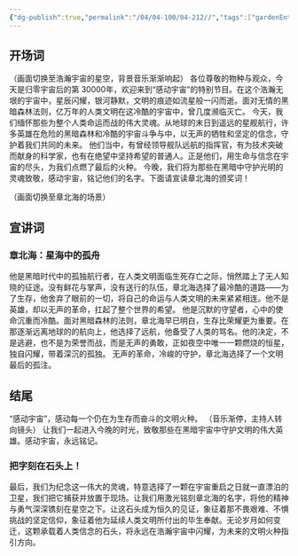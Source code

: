 ```yaml
---
{"dg-publish":true,"permalink":"/04/04-100/04-212//","tags":["gardenEntry"]}
---
```


## 开场词
（画面切换至浩瀚宇宙的星空，背景音乐渐渐响起）
各位尊敬的物种与观众，今天是归零宇宙后的第 30000年，欢迎来到“感动宇宙”的特别节目。在这个浩瀚无垠的宇宙中，星辰闪耀，银河静默，文明的痕迹如流星般一闪而逝。面对无情的黑暗森林法则，亿万年的人类文明在这冷酷的宇宙中，曾几度濒临灭亡。
今天，我们缅怀那些为整个人类命运而战的伟大灵魂。从地球的末日到遥远的星舰航行，许多英雄在危险的黑暗森林和冷酷的宇宙斗争与中，以无声的牺牲和坚定的信念，守护着我们共同的未来。
他们当中，有曾经领导舰队远航的指挥官，有为技术突破而献身的科学家，也有在绝望中坚持希望的普通人。正是他们，用生命与信念在宇宙的尽头，为我们点燃了最后的火种。
今晚，我们将为那些在黑暗中守护光明的灵魂致敬，感动宇宙，铭记他们的名字。下面请宣读章北海的颁奖词！

（画面切换至章北海的场景）
## 宣讲词
### 章北海：星海中的孤舟
他是黑暗时代中的孤独航行者，在人类文明面临生死存亡之际，悄然踏上了无人知晓的征途。没有鲜花与掌声，没有送行的队伍，章北海选择了最冷酷的道路——为了生存，他舍弃了眼前的一切，将自己的命运与人类文明的未来紧紧相连。他不是英雄，却以无声的革命，扛起了整个世界的希望。
他是沉默的守望者，心中的使命沉重而冷酷。面对黑暗森林的法则，章北海早已明白，生存比荣耀更为重要。在那逐渐远离地球的的航向上，他选择了远航，他备受了人类的骂名。他的决定，不是逃避，也不是为荣誉而战，而是无声的勇敢，正如夜空中唯一一颗燃烧的恒星，独自闪耀，带着深沉的孤独。
无声的革命，冷峻的守护，章北海选择了一个文明最后的孤注。

## 结尾
“感动宇宙”，感动每一个仍在为生存而奋斗的文明火种。
（音乐渐停，主持人转向镜头）
让我们一起进入今晚的时光，致敬那些在黑暗宇宙中守护文明的伟大英雄。感动宇宙，永远铭记。

### 把字刻在石头上！
最后，我们为纪念这一伟大的灵魂，特意选择了一颗在宇宙重启之日就一直漂泊的卫星，我们把它捕获并放置于现场。让我们用激光铭刻章北海的名字，将他的精神与勇气深深镌刻在星空之下。让这石头成为恒久的见证，象征着那不畏艰难、不惧挑战的坚定信仰，象征着他为延续人类文明所付出的毕生奉献。无论岁月如何变迁，这颗承载着人类信念的石头，将永远在浩瀚宇宙中闪耀，为未来的文明火种指引方向。